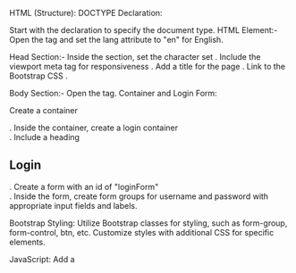 HTML (Structure):
DOCTYPE Declaration:

Start with the <!DOCTYPE html> declaration to specify the document type.
HTML Element:-
Open the <html> tag and set the lang attribute to "en" for English.

Head Section:-
Inside the <head> section, set the character set <meta charset="UTF-8">.
Include the viewport meta tag for responsiveness <meta name="viewport" content="width=device-width, initial-scale=1.0">.
Add a title for the page <title>Login Page</title>.
Link to the Bootstrap CSS <link href="https://maxcdn.bootstrapcdn.com/bootstrap/4.0.0/css/bootstrap.min.css" rel="stylesheet">.

Body Section:-
Open the <body> tag.
Container and Login Form:

Create a container <div class="container">.
Inside the container, create a login container <div class="login-container">.
Include a heading <h2>Login</h2>.
Create a form with an id of "loginForm" <form id="loginForm">.
Inside the form, create form groups for username and password with appropriate input fields and labels.

Bootstrap Styling:
Utilize Bootstrap classes for styling, such as form-group, form-control, btn, etc.
Customize styles with additional CSS for specific elements.

JavaScript:
Add a <script> tag at the end of the body.
Inside the script, use JavaScript to handle form submissions and other interactions.
For example, prevent the default form submission behavior and add logic to redirect to another page when the login button is clicked.

CSS (Styling):
Background:
Set the background color of the body.
Login Container:
Style the login container with a maximum width, margin, background color, padding, border-radius, and box shadow.

Heading:
Style the heading with text alignment, margin, and a specific color.

Form Styling:
Add styles to form elements, such as form groups, labels, and input fields.
Customize the appearance of buttons.

Custom Styling:
Add any additional custom styles to enhance the overall look and feel.

JavaScript (Functionality):
Event Listeners:
Use JavaScript to add event listeners, such as for form submissions and link clicks.
Form Submission Handling:

Prevent the default form submission behavior.
Implement authentication logic (for a real application) or perform other actions.
Link Click Handling:
Handle the click event for the "Forgotten Password" link.
Implement logic to handle forgotten passwords or show an alert.# education1
